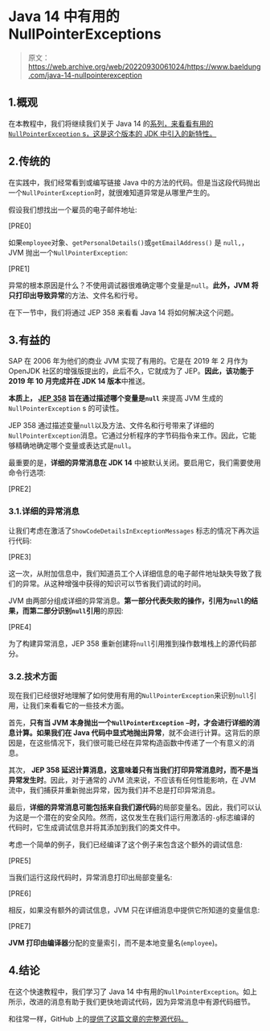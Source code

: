 # Java 14 中有用的 NullPointerExceptions

> 原文：<https://web.archive.org/web/20220930061024/https://www.baeldung.com/java-14-nullpointerexception>

## 1.概观

在本教程中，我们将继续我们关于 Java 14 的[系列，来看看有用的`NullPointerException` s，这是这个版本的 JDK 中引入的新特性。](/web/20220928153048/https://www.baeldung.com/tag/java-14/)

## 2.传统的

在实践中，我们经常看到或编写链接 Java 中的方法的代码。但是当这段代码抛出一个`NullPointerException`时，就很难知道异常是从哪里产生的。

假设我们想找出一个雇员的电子邮件地址:

[PRE0]

如果`employee`对象、`getPersonalDetails()`或`getEmailAddress()` 是 `null,`，JVM 抛出一个`NullPointerException`:

[PRE1]

异常的根本原因是什么？不使用调试器很难确定哪个变量是`null`。**此外，JVM 将只打印出导致异常**的方法、文件名和行号。

在下一节中，我们将通过 JEP 358 来看看 Java 14 将如何解决这个问题。

## 3.有益的

SAP 在 2006 年为他们的商业 JVM 实现了有用的。它是在 2019 年 2 月作为 OpenJDK 社区的增强版提出的，此后不久，它就成为了 JEP。**因此，该功能于 2019 年 10 月完成并在 JDK 14 版本**中推送。

**本质上， [JEP 358](https://web.archive.org/web/20220928153048/https://openjdk.java.net/jeps/358) 旨在通过描述哪个变量是`null`** 来提高 JVM 生成的`NullPointerException` s 的可读性。

JEP 358 通过描述变量`null`以及方法、文件名和行号带来了详细的`NullPointerException`消息。它通过分析程序的字节码指令来工作。因此，它能够精确地确定哪个变量或表达式是`null`。

最重要的是，**详细的异常消息在 JDK 14** 中被默认关闭。要启用它，我们需要使用命令行选项:

[PRE2]

### 3.1.详细的异常消息

让我们考虑在激活了`ShowCodeDetailsInExceptionMessages` 标志的情况下再次运行代码:

[PRE3]

这一次，从附加信息中，我们知道员工个人详细信息的电子邮件地址缺失导致了我们的异常。从这种增强中获得的知识可以节省我们调试的时间。

JVM 由两部分组成详细的异常消息。**第一部分代表失败的操作，引用为`null`的结果，而第二部分识别`null`引用**的原因:

[PRE4]

为了构建异常消息，JEP 358 重新创建将`null`引用推到操作数堆栈上的源代码部分。

### 3.2.技术方面

现在我们已经很好地理解了如何使用有用的`NullPointerException`来识别`null`引用，让我们来看看它的一些技术方面。

首先，**只有当 JVM 本身抛出一个`NullPointerException`** **`—`时，才会进行详细的消息计算。如果我们在 Java 代码中显式地抛出异常**，就不会进行计算。这背后的原因是，在这些情况下，我们很可能已经在异常构造函数中传递了一个有意义的消息。

其次， **JEP 358 延迟计算消息，这意味着只有当我们打印异常消息时，而不是当异常发生时**。因此，对于通常的 JVM 流来说，不应该有任何性能影响，在 JVM 流中，我们捕获并重新抛出异常，因为我们并不总是打印异常消息。

最后，**详细的异常消息可能包括来自我们源代码**的局部变量名。因此，我们可以认为这是一个潜在的安全风险。然而，这仅发生在我们运行用激活的`-g`标志编译的代码时，它生成调试信息并将其添加到我们的类文件中。

考虑一个简单的例子，我们已经编译了这个例子来包含这个额外的调试信息:

[PRE5]

当我们运行这段代码时，异常消息打印出局部变量名:

[PRE6]

相反，如果没有额外的调试信息，JVM 只在详细消息中提供它所知道的变量信息:

[PRE7]

**JVM 打印由编译器**分配的变量索引，而不是本地变量名(`employee`)。

## 4.结论

在这个快速教程中，我们学习了 Java 14 中有用的`NullPointerException`。如上所示，改进的消息有助于我们更快地调试代码，因为异常消息中有源代码细节。

和往常一样，GitHub 上的[提供了这篇文章的完整源代码。](https://web.archive.org/web/20220928153048/https://github.com/eugenp/tutorials/tree/master/core-java-modules/core-java-14)